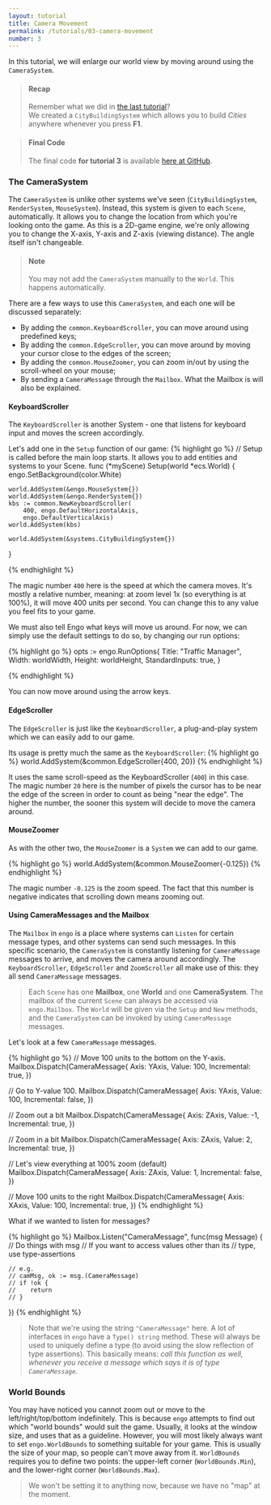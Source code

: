 ```yaml
---
layout: tutorial
title: Camera Movement
permalink: /tutorials/03-camera-movement
number: 3
---
```


In this tutorial, we will enlarge our world view by moving around using the `CameraSystem`. 

> #### Recap
> Remember what we did in [the last tutorial](/tutorials/02-first-system)? <br>
> We created a `CityBuildingSystem` which allows you to build *Cities* anywhere whenever you press **F1**. 

> #### Final Code
> The final code **for tutorial 3** is available 
> [here at GitHub](https://github.com/EngoEngine/TrafficManager/tree/03-camera-movement). 

### The CameraSystem
The `CameraSystem` is unlike other systems we've seen (`CityBuildingSystem`, `RenderSystem`, `MouseSystem`). Instead,
this system is given to each `Scene`, automatically. It allows you to 
change the location from which you're looking onto the game. As this is a 2D-game engine, we're only allowing you to 
change the X-axis, Y-axis and Z-axis (viewing distance). The angle itself isn't changeable. 

> #### Note
> You may not add the `CameraSystem` manually to the `World`. This happens automatically. 

There are a few ways to use this `CameraSystem`, and each one will be discussed separately:

* By adding the `common.KeyboardScroller`, you can move around using predefined keys;
* By adding the `common.EdgeScroller`, you can move around by moving your cursor close to the edges of the screen;
* By adding the `common.MouseZoomer`, you can zoom in/out by using the scroll-wheel on your mouse;
* By sending a `CameraMessage` through the `Mailbox`. What the Mailbox is will also be explained. 

#### KeyboardScroller
The `KeyboardScroller` is another System - one that listens for keyboard input and moves the screen accordingly. 

Let's add one in the `Setup` function of our game:
{% highlight go %}
// Setup is called before the main loop starts. It allows you to add entities and systems to your Scene.
func (*myScene) Setup(world *ecs.World) {
	engo.SetBackground(color.White)

	world.AddSystem(&engo.MouseSystem{})
	world.AddSystem(&engo.RenderSystem{})
	kbs := common.NewKeyboardScroller(
		400, engo.DefaultHorizontalAxis,
		engo.DefaultVerticalAxis)
	world.AddSystem(kbs)

	world.AddSystem(&systems.CityBuildingSystem{})
}

{% endhighlight %}

The magic number `400` here is the speed at which the camera moves. It's mostly a relative number, meaning:
at zoom level 1x (so everything is at 100%), it will move 400 units per second. You can change this to any value 
you feel fits to your game.

We must also tell Engo what keys will move us around. For now, we can simply use the default settings to do so, by changing our run options:

{% highlight go %}
opts := engo.RunOptions{
	Title:          "Traffic Manager",
	Width:          worldWidth,
	Height:         worldHeight,
	StandardInputs: true,
}

{% endhighlight %}

You can now move around using the arrow keys.


#### EdgeScroller
The `EdgeScroller` is just like the `KeyboardScroller`, a plug-and-play system which we can easily add to our game. 

Its usage is pretty much the same as the `KeyboardScroller`:
{% highlight go %}
world.AddSystem(&common.EdgeScroller{400, 20})
{% endhighlight %}

It uses the same scroll-speed as the KeyboardScroller (`400`) in this case. The magic number `20` here is the number
of pixels the cursor has to be near the edge of the screen in order to count as being "near the edge". The higher the 
number, the sooner this system will decide to move the camera around. 

#### MouseZoomer
As with the other two, the `MouseZoomer` is a `System` we can add to our game. 

{% highlight go %}
world.AddSystem(&common.MouseZoomer{-0.125})
{% endhighlight %}

The magic number `-0.125` is the zoom speed. The fact that this number is negative indicates that scrolling down 
means zooming out.

#### Using CameraMessages and the Mailbox
The `Mailbox` in `engo` is a place where systems can `Listen` for certain message types, and other systems can send
such messages. In this specific scenario, the `CameraSystem` is constantly listening for `CameraMessage` messages to
arrive, and moves the camera around accordingly. The `KeyboardScroller`, `EdgeScroller` and `ZoomScroller` all make
use of this: they all send `CameraMessage` messages. 

> Each `Scene` has one **Mailbox**, one **World** and one **CameraSystem**. The mailbox of the current `Scene` can
> always be accessed via `engo.Mailbox`. The `World` will be given via the `Setup` and `New` methods, and the 
> `CameraSystem` can be invoked by using `CameraMessage` messages. 

Let's look at a few `CameraMessage` messages.

{% highlight go %}
// Move 100 units to the bottom on the Y-axis. 
Mailbox.Dispatch(CameraMessage{
    Axis:        YAxis, 
    Value:       100, 
    Incremental: true,
})

// Go to Y-value 100.
Mailbox.Dispatch(CameraMessage{
    Axis:        YAxis, 
    Value:       100, 
    Incremental: false,
})

// Zoom out a bit
Mailbox.Dispatch(CameraMessage{
    Axis:        ZAxis, 
    Value:       -1, 
    Incremental: true,
})

// Zoom in a bit
Mailbox.Dispatch(CameraMessage{
    Axis:        ZAxis, 
    Value:       2, 
    Incremental: true,
})

// Let's view everything at 100% zoom (default)
Mailbox.Dispatch(CameraMessage{
    Axis:        ZAxis, 
    Value:       1, 
    Incremental: false,
})

// Move 100 units to the right
Mailbox.Dispatch(CameraMessage{
    Axis:        XAxis, 
    Value:       100, 
    Incremental: true,
})
{% endhighlight %}

What if we wanted to listen for messages?

{% highlight go %}
Mailbox.Listen("CameraMessage", func(msg Message) {
    // Do things with msg
    // If you want to access values other than its
    // type, use type-assertions
    
    // e.g.
    // camMsg, ok := msg.(CameraMessage)
    // if !ok {
    //    return
    // }
})
{% endhighlight %}

> Note that we're using the string `"CameraMessage"` here. A lot of interfaces in `engo` have a `Type() string` method. 
> These will always be used to uniquely define a type (to avoid using the slow reflection of type assertions). This basically means: *call
> this function as well, whenever you receive a message which says it is of type `CameraMessage`.* 

### World Bounds
You may have noticed you cannot zoom out or move to the left/right/top/bottom indefinitely.
This is because `engo` attempts to find out which "world bounds" would suit the game. Usually,
it looks at the window size, and uses that as a guideline. However, you will most likely always want to
set `engo.WorldBounds` to something suitable for your game. This is usually the size of your map, so people can't 
move away from it. `WorldBounds` requires you to define two points: the upper-left corner (`WorldBounds.Min`), and
the lower-right corner (`WorldBounds.Max`). 

> We won't be setting it to anything now, because we have no "map" at the moment. 

